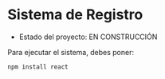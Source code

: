 <h1>Sistema de Registro</h1>

- Estado del proyecto: EN CONSTRUCCIÓN

Para ejecutar el sistema, debes poner:

```npm install react```
